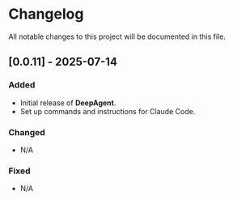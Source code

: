 # Changelog

All notable changes to this project will be documented in this file.

## [0.0.11] - 2025-07-14

### Added
- Initial release of **DeepAgent**.
- Set up commands and instructions for Claude Code.

### Changed
- N/A

### Fixed
- N/A